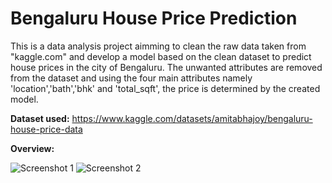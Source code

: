 <html>
  <body>
    <h1><b>Bengaluru House Price Prediction</b></h1>
    <p>
      This is a data analysis project aimming to clean the raw data taken from "kaggle.com" and develop a model based on the clean dataset to predict house prices in the city of Bengaluru. The unwanted attributes are removed from the dataset and using the four main attributes namely 'location','bath','bhk' and 'total_sqft', the price is determined by the created model. 

  <b>Dataset used:</b> https://www.kaggle.com/datasets/amitabhajoy/bengaluru-house-price-data

  <b>Overview:</b>
  
  ![Screenshot 1](https://github.com/user-attachments/assets/87e0762b-fc15-4587-80f9-5a38c8ca715a)
  ![Screenshot 2](https://github.com/user-attachments/assets/9f08fb80-483a-495e-9f8e-107e8f3f25fc)
  </p>
  </body>
</html>
 
